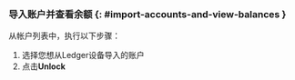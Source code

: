 ### 导入账户并查看余额 {: #import-accounts-and-view-balances }

从帐户列表中，执行以下步骤：

 1. 选择您想从Ledger设备导入的账户
 2. 点击**Unlock**